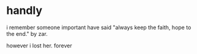 # handly


i remember someone important have said 
"always keep the faith,
hope to the end."
by zar.

however
i lost her.
forever
